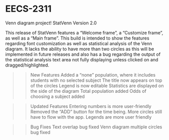 # EECS-2311
Venn diagram project!
StatVenn Version 2.0

This release of StatVenn features a “Welcome frame”, a “Customize frame”, as well as a “Main frame”. 
This build is intended to show the features regarding font customization as well as statistical analysis of the Venn diagram. 
It lacks the ability to have more than two circles as this will be implemented in future releases and also has a bug 
regarding the output of the statistical analysis text area not fully displaying unless clicked on and dragged/highlighted.

>>New Features
Added a “none” population, where it includes students with no selected subject
The title now appears on top of the circles
Legend is now editable
Statistics are displayed on the side of the diagram
Total population added
Odds of choosing a subject added

>>Updated Features
Entering numbers is more user-friendly
Removed the “ADD” button for the time being. More circles still have to flow with the app.
Legends are more user friendly

>>Bug Fixes
Text overlap bug fixed
Venn diagram multiple circles bug fixed
